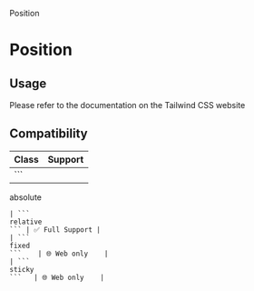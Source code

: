 Position

# Position

## Usage

Please refer to the documentation on the Tailwind CSS website

## Compatibility

| Class            | Support        |
| ---------------- | -------------- |
| ```
absolute
``` | ✅ Full Support |
| ```
relative
``` | ✅ Full Support |
| ```
fixed
```    | 🌐 Web only    |
| ```
sticky
```   | 🌐 Web only    |

